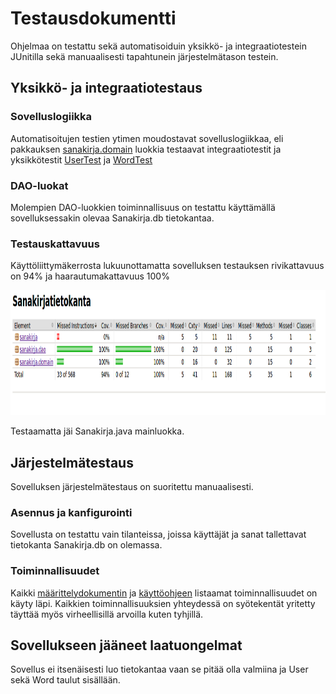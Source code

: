 # Testausdokumentti

Ohjelmaa on testattu sekä automatisoiduin yksikkö- ja integraatiotestein JUnitilla sekä manuaalisesti tapahtunein järjestelmätason testein.

## Yksikkö- ja integraatiotestaus

### Sovelluslogiikka

Automatisoitujen testien ytimen moudostavat sovelluslogiikkaa, eli pakkauksen [sanakirja.domain](https://github.com/SIholin/otm-harjoitustyo/tree/master/Sanakirjatietokanta/src/main/java/sanakirja/domain) luokkia testaavat integraatiotestit ja yksikkötestit [UserTest](https://github.com/SIholin/otm-harjoitustyo/blob/master/Sanakirjatietokanta/src/test/java/tests/UserTest.java) ja [WordTest](https://github.com/SIholin/otm-harjoitustyo/blob/master/Sanakirjatietokanta/src/test/java/tests/WordTest.java)

### DAO-luokat

Molempien DAO-luokkien toiminnallisuus on testattu käyttämällä sovelluksessakin olevaa Sanakirja.db tietokantaa.

### Testauskattavuus

Käyttöliittymäkerrosta lukuunottamatta sovelluksen testauksen rivikattavuus on 94% ja haarautumakattavuus 100%

<img src="https://github.com/SIholin/otm-harjoitustyo/blob/master/dokumentaatio/kuvat/JacocoReport.png" width="800" height="200">

Testaamatta jäi Sanakirja.java mainluokka.

## Järjestelmätestaus

Sovelluksen järjestelmätestaus on suoritettu manuaalisesti.

### Asennus ja kanfigurointi

Sovellusta on testattu vain tilanteissa, joissa käyttäjät ja sanat tallettavat tietokanta Sanakirja.db on olemassa.

### Toiminnallisuudet

Kaikki [määrittelydokumentin](https://github.com/SIholin/otm-harjoitustyo/blob/master/dokumentaatio/vaatimuusmaarittely.md) ja [käyttöohjeen](https://github.com/SIholin/otm-harjoitustyo/blob/master/dokumentaatio/k%C3%A4ytt%C3%B6ohje.md) listaamat toiminnallisuudet on käyty läpi. Kaikkien toiminnallisuuksien yhteydessä on syötekentät yritetty täyttää myös virheellisillä arvoilla kuten tyhjillä.

## Sovellukseen jääneet laatuongelmat

Sovellus ei itsenäisesti luo tietokantaa vaan se pitää olla valmiina ja User sekä Word taulut sisällään.

